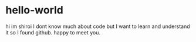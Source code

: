 # hello-world

hi im shiroi 
I dont know much about code but I want to learn and understand it so I found github.
happy to meet you.
